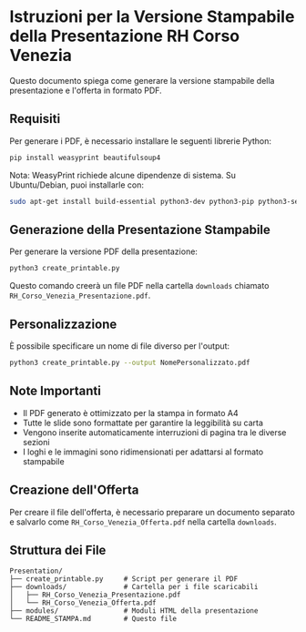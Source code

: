 # Istruzioni per la Versione Stampabile della Presentazione RH Corso Venezia

Questo documento spiega come generare la versione stampabile della presentazione e l'offerta in formato PDF.

## Requisiti

Per generare i PDF, è necessario installare le seguenti librerie Python:

```bash
pip install weasyprint beautifulsoup4
```

Nota: WeasyPrint richiede alcune dipendenze di sistema. Su Ubuntu/Debian, puoi installarle con:

```bash
sudo apt-get install build-essential python3-dev python3-pip python3-setuptools python3-wheel python3-cffi libcairo2 libpango-1.0-0 libpangocairo-1.0-0 libgdk-pixbuf2.0-0 libffi-dev shared-mime-info
```

## Generazione della Presentazione Stampabile

Per generare la versione PDF della presentazione:

```bash
python3 create_printable.py
```

Questo comando creerà un file PDF nella cartella `downloads` chiamato `RH_Corso_Venezia_Presentazione.pdf`.

## Personalizzazione

È possibile specificare un nome di file diverso per l'output:

```bash
python3 create_printable.py --output NomePersonalizzato.pdf
```

## Note Importanti

- Il PDF generato è ottimizzato per la stampa in formato A4
- Tutte le slide sono formattate per garantire la leggibilità su carta
- Vengono inserite automaticamente interruzioni di pagina tra le diverse sezioni
- I loghi e le immagini sono ridimensionati per adattarsi al formato stampabile

## Creazione dell'Offerta

Per creare il file dell'offerta, è necessario preparare un documento separato e salvarlo come `RH_Corso_Venezia_Offerta.pdf` nella cartella `downloads`.

## Struttura dei File

```
Presentation/
├── create_printable.py     # Script per generare il PDF
├── downloads/              # Cartella per i file scaricabili
│   ├── RH_Corso_Venezia_Presentazione.pdf
│   └── RH_Corso_Venezia_Offerta.pdf
├── modules/                # Moduli HTML della presentazione
└── README_STAMPA.md        # Questo file
```
